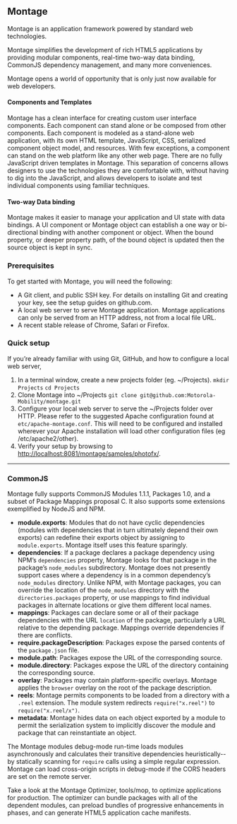 ## Montage

Montage is an application framework powered by standard web technologies.

Montage simplifies the development of rich HTML5 applications by providing modular components, real-time two-way data binding, CommonJS dependency management, and many more conveniences.

Montage opens a world of opportunity that is only just now available for web developers.

#### Components and Templates

Montage has a clean interface for creating custom user interface components. Each component can stand alone or be composed from other components.  Each component is modeled as a stand-alone web application, with its own HTML template, JavaScript, CSS, serialized component object model, and resources.  With few exceptions, a component can stand on the web platform like any other web page.  There are no fully JavaScript driven templates in Montage. This separation of concerns allows designers to use the technologies they are comfortable with, without having to dig into the JavaScript, and allows developers to isolate and test individual components using familiar techniques.

#### Two-way Data binding

Montage makes it easier to manage your application and UI state with data bindings. A UI component or Montage object can establish a one way or bi-directional binding with another component or object. When the bound property, or deeper property path, of the bound object is updated then the source object is kept in sync.

### Prerequisites

To get started with Montage, you will need the following:

-   A Git client, and public SSH key. For details on installing Git and creating your key, see the setup guides on github.com.
-   A local web server to serve Montage application. Montage applications can only be served from an HTTP address, not from a local file URL.
-   A recent stable release of Chrome, Safari or Firefox.

### Quick setup

If you’re already familiar with using Git, GitHub, and how to configure a local web server,

1.  In a terminal window, create a new projects folder (eg. ~/Projects).
    ``mkdir Projects``
    ``cd Projects``
2.  Clone Montage into ~/Projects
    ``git clone git@github.com:Motorola-Mobility/montage.git``
3.  Configure your local web server to serve the ~/Projects folder over HTTP.
    Please refer to the suggested Apache configuration found at ``etc/apache-montage.conf``.  This
    will need to be configured and installed wherever your Apache installation will load other configuration files (eg /etc/apache2/other).
4.  Verify your setup by browsing to [http://localhost:8081/montage/samples/photofx/](http://localhost:8081/montage/samples/photofx/).

--------

### CommonJS

Montage fully supports CommonJS Modules 1.1.1, Packages 1.0, and a
subset of Package Mappings proposal C.  It also supports some extensions
exemplified by NodeJS and NPM.

-   **module.exports**: Modules that do not have cyclic dependencies
    (modules with dependencies that in turn ultimately depend their own
    exports) can redefine their exports object by assigning to
    ``module.exports``.  Montage itself uses this feature sparingly.
-   **dependencies**: If a package declares a package dependency
    using NPM’s ``dependencies`` property, Montage looks for that
    package in the package’s ``node_modules`` subdirectory.  Montage
    does not presently support cases where a dependency is in a common
    dependency’s ``node_modules`` directory.  Unlike NPM, with Montage
    packages, you can override the location of the ``node_modules``
    directory with the ``directories.packages`` property, or use
    mappings to find individual packages in alternate locations or give
    them different local names.
-   **mappings**: Packages can declare some or all of their package
    dependencies with the URL ``location`` of the package, particularly
    a URL relative to the depending package.  Mappings override
    dependencies if there are conflicts.
-   **require.packageDescription**: Packages expose the parsed
    contents of the ``package.json`` file.
-   **module.path**: Packages expose the URL of the corresponding
    source.
-   **module.directory**: Packages expose the URL of the directory
    containing the corresponding source.
-   **overlay**: Packages may contain platform-specific overlays.
    Montage applies the ``browser`` overlay on the root of the package
    description.
-   **reels**: Montage permits components to be loaded from a directory
    with a ``.reel`` extension.  The module system redirects
    ``require("x.reel")`` to ``require("x.reel/x")``.
-   **metadata**: Montage hides data on each object exported by a module
    to permit the serialization system to implicitly discover the module
    and package that can reinstantiate an object.

The Montage modules debug-mode run-time loads modules asynchronously and
calculates their transitive dependencies heuristically--by statically
scanning for ``require`` calls using a simple regular expression.
Montage can load cross-origin scripts in debug-mode if the CORS headers
are set on the remote server.

Take a look at the Montage Optimizer, tools/mop, to optimize applications for production.  The optimizer can bundle packages with all of the dependent modules, can preload bundles of progressive enhancements in phases, and can generate HTML5 application cache manifests.